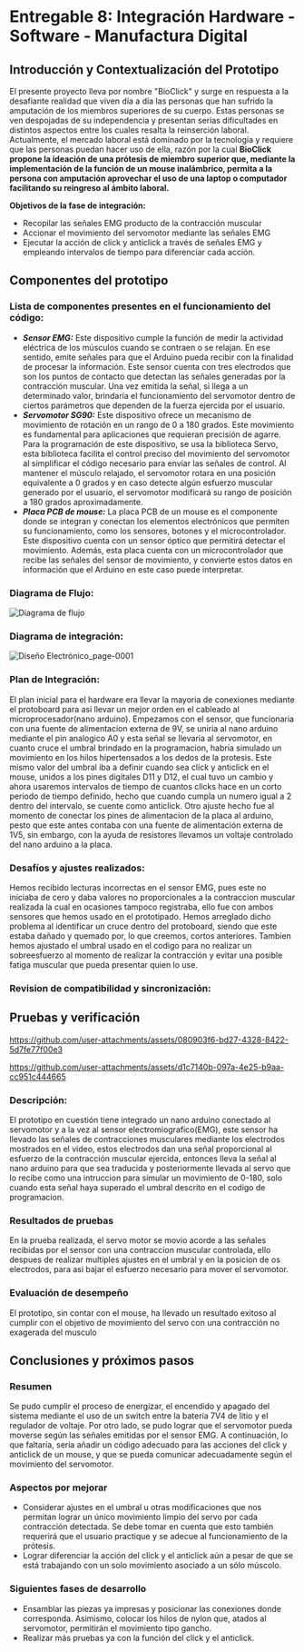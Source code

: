 # Entregable 8: Integración Hardware - Software - Manufactura Digital
## Introducción y Contextualización del Prototipo
El presente proyecto lleva por nombre "BioClick" y surge en respuesta a la desafiante realidad que viven día a día las personas que han sufrido la amputación de los miembros superiores de su cuerpo. Estas personas se ven despojadas de su independencia y presentan serias dificultades en distintos aspectos entre los cuales resalta la reinserción laboral. Actualmente, el mercado laboral está dominado por la tecnología y requiere que las personas puedan hacer uso de ella, razón por la cual **BioClick propone la ideación de una prótesis de miembro superior que, mediante la implementación de la función de un mouse inalámbrico, permita a la persona con amputación aprovechar el uso de una laptop o computador facilitando su reingreso al ámbito laboral.**

**Objetivos de la fase de integración:**
- Recopilar las señales EMG producto de la contracción muscular
- Accionar el movimiento del servomotor mediante las señales EMG
- Ejecutar la acción de click y anticlick a través de señales EMG y empleando intervalos de tiempo para diferenciar cada acción.

## Componentes del prototipo
### Lista de componentes presentes en el funcionamiento del código:
- ***Sensor EMG:***
Este dispositivo cumple la función de medir la actividad eléctrica de los músculos cuando se contraen o se relajan. En ese sentido, emite señales para que el Arduino pueda recibir con la finalidad de procesar la información. Este sensor cuenta con tres electrodos que son los puntos de contacto que detectan las señales generadas por la contracción muscular. Una vez emitida la señal, si llega a un determinado valor, brindaría el funcionamiento del servomotor dentro de ciertos parámetros que dependen de la fuerza ejercida por el usuario.
- ***Servomotor SG90:***
Este dispositivo ofrece un mecanismo de movimiento de rotación en un rango de 0 a 180 grados. Este movimiento es fundamental para aplicaciones que requieran precisión de agarre. Para la programación de este dispositivo, se usa la biblioteca Servo, esta biblioteca facilita el control preciso del movimiento del servomotor al simplificar el código necesario para enviar las señales de control. Al mantener el músculo relajado, el servomotor rotara en una posición equivalente a 0 grados y en caso detecte algún esfuerzo muscular generado por el usuario, el servomotor modificará su rango de posición a 180 grados aproximadamente.
- ***Placa PCB de mouse:***
La placa PCB de un mouse es el componente donde se integran y conectan los elementos electrónicos que permiten su funcionamiento, como los sensores, botones y el microcontrolador. Este dispositivo cuenta con un sensor óptico que permitirá detectar el movimiento. Además, esta placa cuenta con un microcontrolador que recibe las señales del sensor de movimiento, y convierte estos datos en información que el Arduino en este caso puede interpretar.
### Diagrama de Flujo:
![Diagrama de flujo](https://github.com/user-attachments/assets/b36cce4f-4c6d-4663-bc5e-a3d77502d0f5)

### Diagrama de integración:
![Diseño Electrónico_page-0001](https://github.com/user-attachments/assets/cf5eca14-a1da-410e-9ac9-819462c55ff6)
### Plan de Integración:
El plan inicial para el hardware era llevar la mayoria de conexiones mediante el protoboard para asi llevar un mejor orden en el cableado al microprocesador(nano arduino). Empezamos con el sensor, que funcionaria con una fuente de alimentacion externa de 9V, se uniria al nano arduino mediante el pin analogico A0 y esta señal se llevaria al servomotor, en cuanto cruce el umbral brindado en la programacion, habria simulado un movimiento en los hilos hipertensados a los dedos de la protesis. Este mismo valor del umbral iba a definir cuando sea click y anticlick en el mouse, unidos a los pines digitales D11 y D12, el cual tuvo un cambio y ahora usaremos intervalos de tiempo de cuantos clicks hace en un corto periodo de tiempo definido, hecho que cuando cumpla un numero igual a 2 dentro del intervalo, se cuente como anticlick. Otro ajuste hecho fue al momento de conectar los pines de alimentacion de la placa al arduino, pesto que este antes contaba con una fuente de alimentación externa de 1V5, sin embargo, con la ayuda de resistores llevamos un voltaje controlado del nano arduino a la placa.
### Desafíos y ajustes realizados:
Hemos recibido lecturas incorrectas en el sensor EMG, pues este no iniciaba de cero y daba valores no proporcionales a la contraccion muscular realizada la cual en ocasiones tampoco registraba, ello fue con ambos sensores que hemos usado en el prototipado. Hemos arreglado dicho problema al identificar un cruce dentro del protoboard, siendo que este estaba dañado y quemado por, lo que creemos, cortos anteriores. Tambien hemos ajustado el umbral usado en el codigo para no realizar un sobreesfuerzo al momento de realizar la contracción y evitar una posible fatiga muscular que pueda presentar quien lo use.
### Revision de compatibilidad y sincronización: 
## Pruebas y verificación
https://github.com/user-attachments/assets/080903f6-bd27-4328-8422-5d7fe77f00e3

https://github.com/user-attachments/assets/d1c7140b-097a-4e25-b9aa-cc951c444665

### Descripción: 
El prototipo en cuestión tiene integrado un nano arduino conectado al servomotor y a la vez al sensor electromiografico(EMG), este sensor ha llevado las señales de contracciones musculares mediante los electrodos mostrados en el video, estos electrodos dan una señal proporcional al esfuerzo de la contracción muscular ejercida, entonces lleva la señal al nano arduino para que sea traducida y posteriormente llevada al servo que lo recibe como una intruccion para simular un movimiento de 0-180, solo cuando esta señal haya superado el umbral descrito en el codigo de programacion.
### Resultados de pruebas
En la prueba realizada, el servo motor se movio acorde a las señales recibidas por el sensor con una contraccion muscular controlada, ello despues de realizar multiples ajustes en el umbral y en la posicion de os electrodos, para asi bajar el esfuerzo necesario para mover el servomotor.
### Evaluación de desempeño
El prototipo, sin contar con el mouse, ha llevado un resultado exitoso al cumplir con el objetivo de movimiento del servo con una contracción no exagerada del musculo
## Conclusiones y próximos pasos
### Resumen
Se pudo cumplir el proceso de energizar, el encendido y apagado del sistema mediante el uso de un switch entre la batería 7V4 de litio y el regulador de voltaje. Por otro lado, se pudo lograr que el servomotor pueda moverse según las señales emitidas por el sensor EMG. A continuación, lo que faltaría, sería añadir un código adecuado para las acciones del click y anticlick de un mouse, y que se pueda comunicar adecuadamente según el movimiento del servomotor.

### Aspectos por mejorar
- Considerar ajustes en el umbral u otras modificaciones que nos permitan lograr un único movimiento limpio del servo por cada contracción detectada. Se debe tomar en cuenta que esto también requerirá que el usuario practique y se adecue al funcionamiento de la prótesis.
- Lograr diferenciar la acción del click y el anticlick aún a pesar de que se está trabajando con un solo movimiento asociado a un sólo múscolo.

### Siguientes fases de desarrollo
- Ensamblar las piezas ya impresas y posicionar las conexiones donde corresponda. Asimismo, colocar los hilos de nylon que, atados al servomotor, permitirán el movimiento tipo gancho.
- Realizar más pruebas ya con la función del click y el anticlick.
